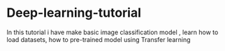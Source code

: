 # Deep-learning-tutorial
In this tutorial i have make basic image classification model , learn how to load datasets, how to pre-trained model using Transfer learning
